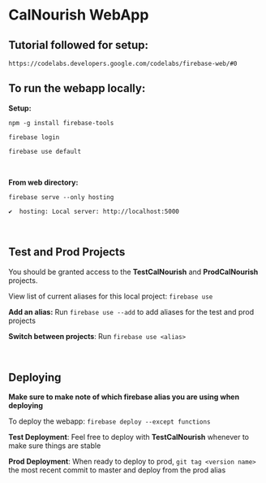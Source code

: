 # CalNourish WebApp

## Tutorial followed for setup: 
`https://codelabs.developers.google.com/codelabs/firebase-web/#0`

## To run the webapp locally:

**Setup:**

`npm -g install firebase-tools`

`firebase login`

`firebase use default`

<br>

**From web directory:** 

`firebase serve --only hosting`

`✔  hosting: Local server: http://localhost:5000`


<br>

## Test and Prod Projects
You should be granted access to the **TestCalNourish** and **ProdCalNourish** projects.

View list of current aliases for this local project: `firebase use`

**Add an alias:** Run `firebase use --add` to add aliases for the test and prod projects

**Switch between projects**: Run `firebase use <alias>`

<br>

## Deploying
**Make sure to make note of which firebase alias you are using when deploying**

To deploy the webapp: `firebase deploy --except functions`

**Test Deployment**: Feel free to deploy with **TestCalNourish** whenever to make sure things are stable

**Prod Deployment**: When ready to deploy to prod, `git tag <version name>` the most recent commit to master and deploy from the prod alias 



